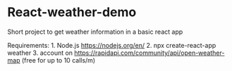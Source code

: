 # React-weather-demo

Short project to get weather information in a basic react app

Requirements: 
    1. Node.js  https://nodejs.org/en/
    2. npx create-react-app weather
    3. account on https://rapidapi.com/community/api/open-weather-map (free for up to 10 calls/m)
